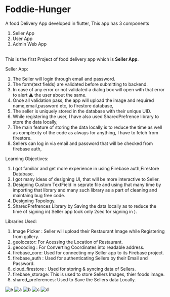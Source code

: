 # Foddie-Hunger
A food Delivery App developed in flutter, 
This app has 3 components
  1. Seller App
  2. User App
  3. Admin Web App
  <br>
This is the first Project of food delivery app which is <b>Seller App</b>.

Seller App:
1. The Seller will login through email and password.
2. The form(text fields) are validated before submitting to backend.
3. In case of any error or not validated a dialog box will open with that error to alert ⚠ the user about the same.
4. Once all validation pass, the app will upload the image and required name,email,password etc, to firestore database,
5. The seller is uniquely stored in the database with their unique UID.
6. While registering the user, I have also used SharedPrefrence library to store the data locally,
7. The main feature of storing the data locally is to reduce the time as well as complexity of the code as always for anything, I have to fetch from firestore.
8. Sellers can log in via email and password that will be checked from firebase auth,

Learning Objectives:
 1. I got familiar and get more experience in using Firebase auth,Firestore Database.
 2. I got many ideas of designing UI, that will be more interactive to Seller.
 3. Designing Custom TextField in seprate file and using that many time by importing that library and many such library as a part of cleaning and maintaing bug free code.
 4. Designing Topology.
 5. SharedPrefrences Library by Saving the data locally as to reduce the time of signing in( Seller app took only 2sec for signing in ).


Libraries Used:
1. Image Picker : Seller will upload their Restaurant Image while Registering from gallery.
2. geolocator: For Acessing the Location of Restaurant.
3. geocoding : For Converting Coordinates into readable address.
4. firebase_core: Used for connecting my Seller app to its Firebase project.
5. firebase_auth : Used for authenticating Sellers by their Email and Password.
6. cloud_firestore : Used for storing & syncing data of Sellers.
7. firebase_storage: This is used to store Sellers Images, thier foods image.
8. shared_preferences: Used to Save the Sellers data Locally.

![e](https://user-images.githubusercontent.com/83778936/147323716-183576ac-b24e-4a8d-abd7-59d2491d0be4.png)
![a](https://user-images.githubusercontent.com/83778936/147323724-f1aec3dd-26da-4cf6-8e8b-1547af56d28a.png)
![b](https://user-images.githubusercontent.com/83778936/147323728-9e3b9ef0-cc75-4a16-b86f-0d34d2514cd0.png)
![c](https://user-images.githubusercontent.com/83778936/147323730-8032c762-c1f2-4d3e-b744-fb457d460c63.png)
![d](https://user-images.githubusercontent.com/83778936/147323731-487e4e6d-bbe2-4de5-83e6-5019a89071b6.png)


